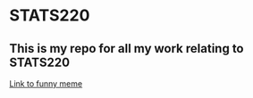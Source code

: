 # STATS220
## This is my repo for all my work relating to STATS220
[Link to funny meme](https://imgur.com/a/HDvR7gB)
